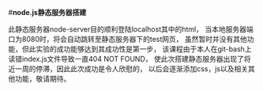 
#**node.js静态服务器搭建**

此静态服务器node-server目的顺利登陆localhost其中的html，
当本地服务器端口为8080时，将会自动跳转至静态服务器下的test网页，
虽然暂时并没有其他功能，但此实验的成功能够达到其成功性是第一步，
该课程由于本人在git-bash上读错index.js文件导致一直404 NOT FOUND，
使此次搭建静态服务器出现了将近一周的停滞，因此此次成功是令人欣慰的，
以后会逐渐添加css，js以及相关其他功能，敬请期待。
